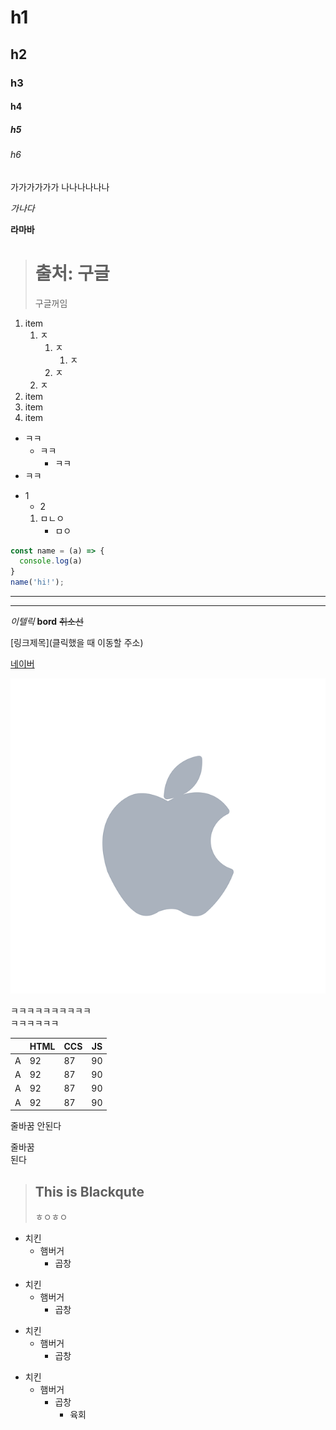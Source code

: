 # h1
## h2
### h3
#### h4
##### h5
###### h6

<!-- 한줄 띄기는 의미 없지만 두줄 띄기는 문단이 바뀐다 -->
가가가가가가
나나나나나나

*가나다*

**라마바**

<!-- 인용문 처럼 쓰인다.. -->
> # 출처: 구글
> 구글꺼임

<!-- 번호가 같아도 1234 됨 -->
1. item
   1. ㅈ
      1. ㅈ
         1. ㅈ
      2. ㅈ
   2. ㅈ
2. item
3. item
4. item

<!-- -는 떙떙이로 -->
- ㅋㅋ
  - ㅋㅋ
    - ㅋㅋ
- ㅋㅋ

* 1
  - 2
  1. ㅁㄴㅇ
     +  ㅁㅇ

```javascript <- 언어 설정>
const name = (a) => {
  console.log(a)
}
name('hi!');
```

<!-- 선긋기 -->
***

---

*이텔릭*
**bord**
~~취소선~~

<!-- 링크 넣는 방법 -->
[링크제목](클릭했을 때 이동할 주소)


[네이버](https://www.naver.com)

<!-- 그림 넣기 -->
![아이콘](apple-3384010_640.png)

<!-- 한줄바꿈 끝에 스페이스바 3개 -->
ㅋㅋㅋㅋㅋㅋㅋㅋㅋㅋ   
ㅋㅋㅋㅋㅋㅋ

<!-- 표 넣기 -->
| | HTML | CCS | JS
|---|---|---|---| 
| A | 92| 87| 90|
| A | 92| 87| 90|
| A | 92| 87| 90|
| A | 92| 87| 90|

<!-- 커맨드 + 쉬프트 + P -> 프린트커런트HTML 하면 폴더에 생김-->

줄바꿈
안된다

줄바꿈   
된다

> ## This is Blackqute
> ㅎㅇㅎㅇ

* 치킨
  * 햄버거
    * 곱창

+ 치킨
  + 햄버거
    + 곱창

- 치킨
  - 햄버거
    - 곱창

* 치킨
  - 햄버거
    + 곱창
      - 육회